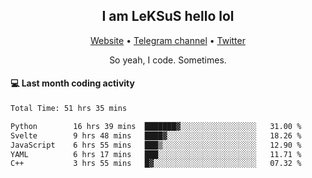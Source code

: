 <h2 align="center">I am LeKSuS hello lol</h2>
<div align="center">
  <a href="https://leksus.net">Website</a> •
  <a href="https://t.me/leksus_was_here">Telegram channel</a> •
  <a href="https://twitter.com/___LeKSuS___">Twitter</a>
</div>
<p align="center">So yeah, I code. Sometimes.</p>

#### :computer: Last month coding activity
<!--START_SECTION:waka-->

```txt
Total Time: 51 hrs 35 mins

Python        16 hrs 39 mins  ███████▓░░░░░░░░░░░░░░░░░   31.00 %
Svelte        9 hrs 48 mins   ████▓░░░░░░░░░░░░░░░░░░░░   18.26 %
JavaScript    6 hrs 55 mins   ███▒░░░░░░░░░░░░░░░░░░░░░   12.90 %
YAML          6 hrs 17 mins   ███░░░░░░░░░░░░░░░░░░░░░░   11.71 %
C++           3 hrs 55 mins   █▓░░░░░░░░░░░░░░░░░░░░░░░   07.32 %
```

<!--END_SECTION:waka-->

<!-- flag{4_l0t_0f_1nter35t1ng_th1ng5_4r3_1n_publ1c_d0m41n} -->
